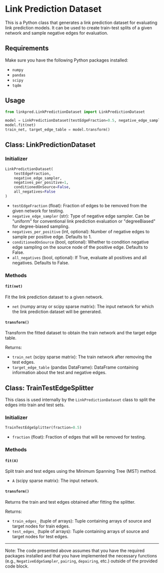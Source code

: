 # Link Prediction Dataset

This is a Python class that generates a link prediction dataset for evaluating link prediction models. It can be used to create train-test splits of a given network and sample negative edges for evaluation.

## Requirements

Make sure you have the following Python packages installed:

- `numpy`
- `pandas`
- `scipy`
- `tqdm`

## Usage

```python
from linkpred.LinkPredictionDataset import LinkPredictionDataset

model = LinkPredictionDataset(testEdgeFraction=0.5, negative_edge_sampler="uniform")
model.fit(net)
train_net, target_edge_table = model.transform()
```

## Class: LinkPredictionDataset

### Initializer

```python
LinkPredictionDataset(
    testEdgeFraction,
    negative_edge_sampler,
    negatives_per_positive=1,
    conditionedOnSource=False,
    all_negatives=False
)
```

- `testEdgeFraction` (float): Fraction of edges to be removed from the given network for testing.
- `negative_edge_sampler` (str): Type of negative edge sampler. Can be "uniform" for conventional link prediction evaluation or "degreeBiased" for degree-biased sampling.
- `negatives_per_positive` (int, optional): Number of negative edges to sample per positive edge. Defaults to 1.
- `conditionedOnSource` (bool, optional): Whether to condition negative edge sampling on the source node of the positive edge. Defaults to False.
- `all_negatives` (bool, optional): If True, evaluate all positives and all negatives. Defaults to False.

### Methods

#### `fit(net)`

Fit the link prediction dataset to a given network.

- `net` (numpy array or scipy sparse matrix): The input network for which the link prediction dataset will be generated.

#### `transform()`

Transform the fitted dataset to obtain the train network and the target edge table.

Returns:
- `train_net` (scipy sparse matrix): The train network after removing the test edges.
- `target_edge_table` (pandas DataFrame): DataFrame containing information about the test and negative edges.

## Class: TrainTestEdgeSplitter

This class is used internally by the `LinkPredictionDataset` class to split the edges into train and test sets.

### Initializer

```python
TrainTestEdgeSplitter(fraction=0.5)
```

- `fraction` (float): Fraction of edges that will be removed for testing.

### Methods

#### `fit(A)`

Split train and test edges using the Minimum Spanning Tree (MST) method.

- `A` (scipy sparse matrix): The input network.

#### `transform()`

Returns the train and test edges obtained after fitting the splitter.

Returns:
- `train_edges_` (tuple of arrays): Tuple containing arrays of source and target nodes for train edges.
- `test_edges_` (tuple of arrays): Tuple containing arrays of source and target nodes for test edges.

---

Note: The code presented above assumes that you have the required packages installed and that you have implemented the necessary functions (e.g., `NegativeEdgeSampler`, `pairing`, `depairing`, etc.) outside of the provided code block.
